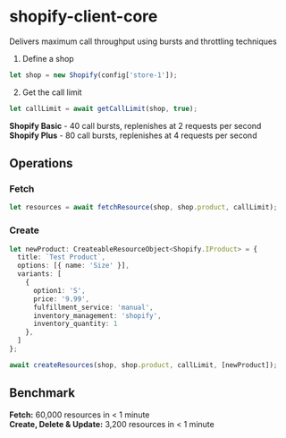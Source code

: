 # shopify-client-core

Delivers maximum call throughput using bursts and throttling techniques


1. Define a shop  
``` ts
let shop = new Shopify(config['store-1']);
```

2. Get the call limit  
``` ts
let callLimit = await getCallLimit(shop, true);
```  
**Shopify Basic** - 40 call bursts, replenishes at 2 requests per second  
**Shopify Plus** - 80 call bursts, replenishes at 4 requests per second  





## Operations

### Fetch
``` ts
let resources = await fetchResource(shop, shop.product, callLimit);
```

### Create
``` ts
let newProduct: CreateableResourceObject<Shopify.IProduct> = {
  title: `Test Product`,
  options: [{ name: 'Size' }],
  variants: [
    {
      option1: 'S',
      price: '9.99',
      fulfillment_service: 'manual',
      inventory_management: 'shopify',
      inventory_quantity: 1
    },
  ]
};

await createResources(shop, shop.product, callLimit, [newProduct]);
```


## Benchmark

**Fetch:** 60,000 resources in < 1 minute  
**Create, Delete & Update:** 3,200 resources in < 1 minute

